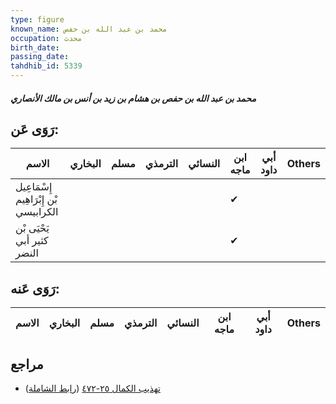 ```yaml
---
type: figure
known_name: محمد بن عبد الله بن حفص
occupation: محدث
birth_date:
passing_date:
tahdhib_id: 5339
---
```

##### محمد بن عبد الله بن حفص بن هشام بن زيد بن أنس بن مالك الأنصاري

## رَوَى عَن:
| الاسم                                 | البخاري | مسلم | الترمذي | النسائي | ابن ماجه | أبي داود | Others |
| ------------------------------------- | ------- | ---- | ------- | ------- | -------- | -------- | ------ |
| إِسْمَاعِيل بْن إِبْرَاهِيم الكرابيسي |         |      |         |         | ✔        |          |        |
| يَحْيَى بْن كثير أبي النضر            |         |      |         |         | ✔        |          |        |
## رَوَى عَنه:
| الاسم | البخاري | مسلم | الترمذي | النسائي | ابن ماجه | أبي داود | Others |
| ----- | ------- | ---- | ------- | ------- | -------- | -------- | ------ |
## مراجع
- [تهذيب الكمال ٢٥-٤٧٢](obsidian://open?vault=Tahdhib-al-Kamal&file=Figures/٥٣٣٩-محمد%20بن%20عبد%20الله%20بن%20حفص%20بن%20هشام%20بن%20زيد%20بن%20أنس%20بن%20مالك%20الأنصاري) ([رابط الشاملة](https://shamela.ws/book/3722/13565))